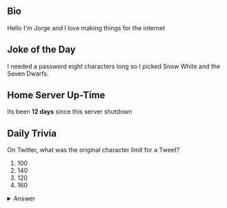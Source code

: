 ## Bio

Hello I'm Jorge and I love making things for the internet

## Joke of the Day

I needed a password eight characters long so I picked Snow White and the Seven Dwarfs.

## Home Server Up-Time

Its been **12 days** since this server shutdown


## Daily Trivia

On Twitter, what was the original character limit for a Tweet?
 1. 100
 2. 140
 3. 120
 4. 160

<details>
  <summary>Answer</summary>
  140
</details>
